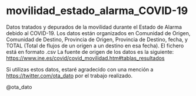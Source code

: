 # movilidad_estado_alarma_COVID-19
Datos tratados y depurados de la movilidad durante el Estado de Alarma debido al COVID-19.
Los datos están organizados en Comunidad de Origen, Comunidad de Destino, Provincia de Origen, Provincia de Destino, fecha, y TOTAL (Total de flujos de un origen a un destino en esa fecha).
El fichero está en formato .csv
La fuente de origen de los datos es la siguiente: 
https://www.ine.es/covid/covid_movilidad.htm#tablas_resultados

Si utilizas estos datos, estaré agradecido con una mención a https://twitter.com/ota_dato por el trabajo realizado.

@ota_dato


